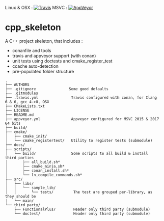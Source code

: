 Linux & OSX :
[![Travis](https://travis-ci.org/pthom/cpp_skeleton.svg?branch=master)](https://travis-ci.org/pthom/cpp_skeleton)
MSVC :
[![AppVeyor](https://ci.appveyor.com/api/projects/status/github/pthom/cpp_skeleton)](https://ci.appveyor.com/project/pthom/cpp-skeleton)


# cpp_skeleton

A C++ project skeleton, that includes :

- conanfile  and tools
- travis and appveyor support (with conan)
- unit tests using doctests and cmake_register_test
- ccache auto-detection
- pre-populated folder structure

````
.
├── AUTHORS
├── .gitignore               Some good defaults
├── .gitmodules
├── .travis.yml               Travis configured with conan, for Clang 6 & 6, gcc 4->8, OSX
├── CMakeLists.txt
├── LICENSE
├── README.md
├── appveyor.yml              Appveyor configured for MSVC 2015 & 2017 64 bits
├── build/
├── cmake/
│   ├── cmake_init/
│   └── cmake_registertest/   Utility to register tests (submodule)
├── docs/
├── scripts/
│   └── build/                Some scripts to all build & install third parties
│       ├── all_build.sh*
│       ├── cmake_ninja.sh*
│       ├── conan_install.sh*
│       └── ln_compile_commands.sh*
├── src/
│   ├── libs/
│   │   └── sample_lib/
│   │       └── tests/         The test are grouped per-library, as they should be
|   └── main/
└── third_party/
    ├── FunctionalPlus/        Header only third party (submodule)
    └── doctest/               Header only third party (submodule)
````
